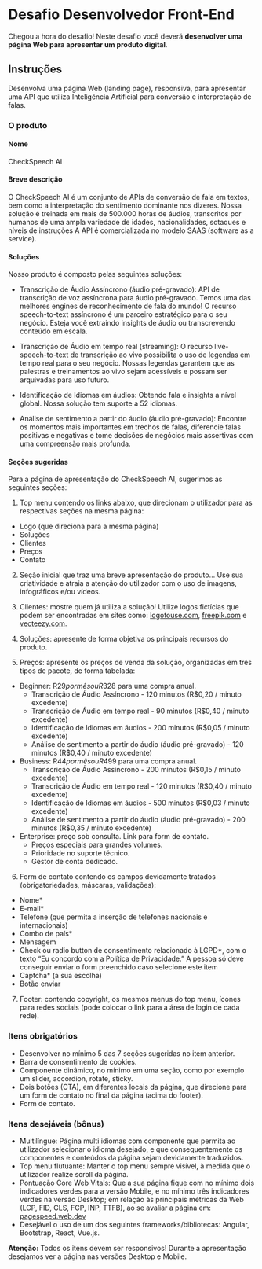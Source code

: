 # Desafio Desenvolvedor Front-End

Chegou a hora do desafio! 
Neste desafio você deverá **desenvolver uma página Web para apresentar um produto digital**.

## Instruções
Desenvolva uma página Web (landing page), responsiva, para apresentar uma API que utiliza Inteligência Artificial para conversão e interpretação de falas.

### O produto

#### Nome
CheckSpeech AI

#### Breve descrição
O CheckSpeech AI é um conjunto de APIs de conversão de fala em textos, bem como a interpretação do sentimento dominante nos dizeres. Nossa solução é treinada em mais de 500.000 horas de áudios, transcritos por humanos de uma ampla variedade de idades, nacionalidades, sotaques e níveis de instruções A API é comercializada no modelo SAAS (software as a service).

#### Soluções
Nosso produto é composto pelas seguintes soluções:
* Transcrição de Áudio Assíncrono (áudio pré-gravado):
API de transcrição de voz assíncrona para áudio pré-gravado. Temos uma das melhores engines de reconhecimento de fala do mundo! O recurso speech-to-text assíncrono é um parceiro estratégico para o seu negócio. Esteja você extraindo insights de áudio ou transcrevendo conteúdo em escala.

* Transcrição de Áudio em tempo real (streaming):
O recurso live-speech-to-text de transcrição ao vivo possibilita o uso de legendas em tempo real para o seu negócio. Nossas legendas garantem que as palestras e treinamentos ao vivo sejam acessíveis e possam ser arquivadas para uso futuro.

* Identificação de Idiomas em áudios:
Obtendo fala e insights a nível global. Nossa solução tem suporte a 52 idiomas.

* Análise de sentimento a partir do áudio (áudio pré-gravado):
Encontre os momentos mais importantes em trechos de falas, diferencie falas positivas e negativas e tome decisões de negócios mais assertivas com uma compreensão mais profunda.

#### Seções sugeridas
Para a página de apresentação do CheckSpeech AI, sugerimos as seguintes seções:

1. Top menu contendo os links abaixo, que direcionam o utilizador para as respectivas seções na mesma página:
  - Logo (que direciona para a mesma página)
  - Soluções
  - Clientes
  - Preços
  - Contato

2. Seção inicial que traz uma breve apresentação do produto… Use sua criatividade e atraia a atenção do utilizador com o uso de imagens,  infográficos e/ou vídeos.

3. Clientes: mostre quem já utiliza a solução! Utilize logos fictícias que podem ser encontradas em sites como: [logotouse.com](https://logotouse.com/), [freepik.com](https://freepik.com/) e [vecteezy.com](https://vecteezy.com/). 

4. Soluções: apresente de forma objetiva os principais recursos do produto.

5. Preços: apresente os preços de venda da solução, organizadas em três tipos de pacote, de forma tabelada: 
  - Beginner: R$29 por mês ou R$328 para uma compra anual.
    - Transcrição de Áudio Assíncrono  - 120 minutos (R$0,20 / minuto excedente)
    - Transcrição de Áudio em tempo real  - 90 minutos (R$0,40 / minuto excedente)
    - Identificação de Idiomas em áudios - 200 minutos (R$0,05 / minuto excedente)
    - Análise de sentimento a partir do áudio (áudio pré-gravado) - 120 minutos (R$0,40 / minuto excedente)
  - Business: R$44 por mês ou R$499 para uma compra anual.
    - Transcrição de Áudio Assíncrono - 200 minutos (R$0,15 / minuto excedente)
    - Transcrição de Áudio em tempo real  - 120 minutos (R$0,40 / minuto excedente)
    - Identificação de Idiomas em áudios - 500 minutos (R$0,03 / minuto excedente)
    - Análise de sentimento a partir do áudio (áudio pré-gravado) - 200 minutos (R$0,35 / minuto excedente)
  - Enterprise: preço sob consulta. Link para form de contato.
    - Preços especiais para grandes volumes.
    - Prioridade no suporte técnico.
    - Gestor de conta dedicado.

6. Form de contato contendo os campos devidamente tratados (obrigatoriedades, máscaras, validações): 
  - Nome*
  - E-mail*
  - Telefone (que permita a inserção de telefones nacionais e internacionais)
  - Combo de país*
  - Mensagem
  - Check ou radio button de consentimento relacionado à LGPD*, com o texto “Eu concordo com a Política de Privacidade.” A pessoa só deve conseguir enviar o form preenchido caso selecione este item
  - Captcha* (a sua escolha)
  - Botão enviar

7. Footer: contendo copyright, os mesmos menus do top menu, ícones para redes sociais (pode colocar o link para a área de login de cada rede).

### Itens obrigatórios
* Desenvolver no mínimo 5 das 7 seções sugeridas no item anterior.
* Barra de consentimento de cookies.
* Componente dinâmico, no mínimo em uma seção, como por exemplo um slider, accordion, rotate, sticky.  
* Dois botões (CTA), em diferentes locais da página, que direcione para um form de contato no final da página (acima do footer).
* Form de contato.

### Itens desejáveis (bônus)
* Multilíngue: Página multi idiomas com componente que permita ao utilizador selecionar o idioma desejado, e que consequentemente os componentes e conteúdos da página sejam devidamente traduzidos.
* Top menu flutuante: Manter o top menu sempre visível, à medida que o utilizador realize scroll da página.
* Pontuação Core Web Vitals: Que a sua página fique com no mínimo dois indicadores verdes para a versão Mobile, e no mínimo três indicadores verdes na versão Desktop; em relação às principais métricas da Web (LCP, FID, CLS, FCP, INP, TTFB), ao se avaliar a página em:  [pagespeed.web.dev](https://pagespeed.web.dev/) 
* Desejável o uso de um dos seguintes frameworks/bibliotecas: Angular, Bootstrap, React,  Vue.js.

**Atenção:** Todos os itens devem ser responsivos! Durante a apresentação desejamos ver a página nas versões Desktop e Mobile.
